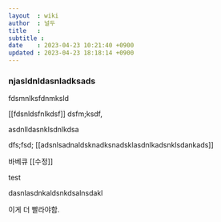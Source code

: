```yaml
---
layout  : wiki
author  : 널두
title   : 
subtitle : 
date    : 2023-04-23 10:21:40 +0900
updated : 2023-04-23 18:18:14 +0900
---
```


### njasldnldasnladksads

fdsmnlksfdnmksld

[[fdsnldsfnlkdsf]]
dsfm;ksdf,


asdnlldasnklsdnlkdsa

dfs;fsd;
[[adsnlsadnaldsknadksnadsklasdnlkadsnklsdankads]]

바베큐 [[수정]]

test

dasnlasdnkaldsnkdsalnsdakl

이게 더 빨라야함.
